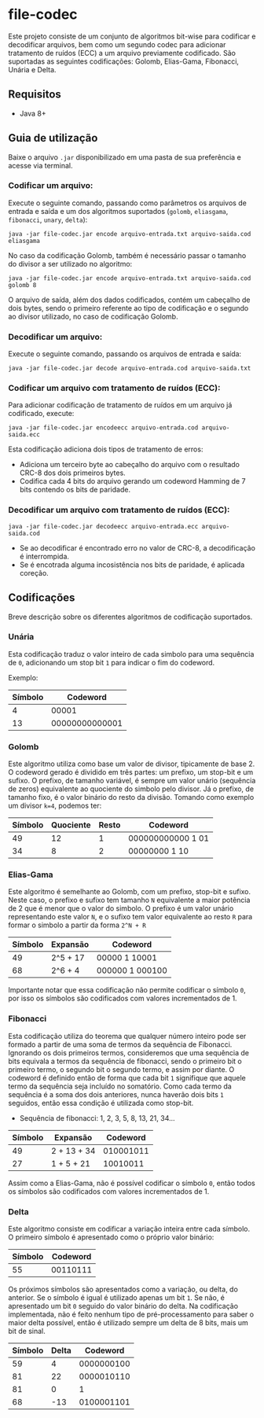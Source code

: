 # file-codec

Este projeto consiste de um conjunto de algoritmos bit-wise para codificar e decodificar arquivos, bem como um segundo codec para adicionar tratamento de ruídos (ECC) a um arquivo previamente codificado. 
São suportadas as seguintes codificações: Golomb, Elias-Gama, Fibonacci, Unária e Delta.

## Requisitos

* Java 8+

## Guia de utilização

Baixe o arquivo `.jar` disponibilizado em uma pasta de sua preferência e acesse via terminal.

### Codificar um arquivo:

Execute o seguinte comando, passando como parâmetros os arquivos de entrada e saída e um dos algoritmos suportados (`golomb`, `eliasgama`, `fibonacci`, `unary`, `delta`):

```
java -jar file-codec.jar encode arquivo-entrada.txt arquivo-saida.cod eliasgama
```

No caso da codificação Golomb, também é necessário passar o tamanho do divisor a ser utilizado no algoritmo:

```
java -jar file-codec.jar encode arquivo-entrada.txt arquivo-saida.cod golomb 8
```

O arquivo de saída, além dos dados codificados, contém um cabeçalho de dois bytes, sendo o primeiro referente ao tipo de codificação e o segundo ao divisor utilizado, no caso de codificação Golomb.

### Decodificar um arquivo:

Execute o seguinte comando, passando os arquivos de entrada e saída:

```
java -jar file-codec.jar decode arquivo-entrada.cod arquivo-saida.txt
```

### Codificar um arquivo com tratamento de ruídos (ECC):

Para adicionar codificação de tratamento de ruídos em um arquivo já codificado, execute:

```
java -jar file-codec.jar encodeecc arquivo-entrada.cod arquivo-saida.ecc
```

Esta codificação adiciona dois tipos de tratamento de erros:

* Adiciona um terceiro byte ao cabeçalho do arquivo com o resultado CRC-8 dos dois primeiros bytes.
* Codifica cada 4 bits do arquivo gerando um codeword Hamming de 7 bits contendo os bits de paridade.

### Decodificar um arquivo com tratamento de ruídos (ECC):

```
java -jar file-codec.jar decodeecc arquivo-entrada.ecc arquivo-saida.cod
```

* Se ao decodificar é encontrado erro no valor de CRC-8, a decodificação é interrompida.
* Se é encotrada alguma incosistência nos bits de paridade, é aplicada coreção.


## Codificações

Breve descrição sobre os diferentes algoritmos de codificação suportados.

### Unária

Esta codificação traduz o valor inteiro de cada simbolo para uma sequência de `0`, adicionando um stop bit `1` para indicar o fim do codeword.

Exemplo:

| Símbolo | Codeword |
| ------- | -------- | 
|       4 |    00001 |
|      13 | 00000000000001 |

### Golomb

Este algoritmo utiliza como base um valor de divisor, tipicamente de base 2. O codeword gerado é dividido em três partes: um prefixo, um stop-bit e um sufixo. O prefixo, de tamanho variável, é sempre um valor unário (sequência de zeros) equivalente ao quociente do simbolo pelo divisor. Já o prefixo, de tamanho fixo, é o valor binário do resto da divisão. Tomando como exemplo um divisor `k=4`, podemos ter:


| Símbolo | Quociente | Resto | Codeword |
| -----   | ---------- | ----- | -------- |
| 49 | 12 | 1 | 000000000000 1 01 |
| 34 | 8 | 2 | 00000000 1 10 | 

### Elias-Gama

Este algoritmo é semelhante ao Golomb, com um prefixo, stop-bit e sufixo. Neste caso, o prefixo e sufixo tem tamanho `N` equivalente a maior potência de 2 que é menor que o valor do simbolo. O prefixo é um valor unário representando este valor `N`, e o sufixo tem valor equivalente ao resto `R` para formar o simbolo a partir da forma `2^N + R`

| Símbolo | Expansão | Codeword |
| --------|----------|----------|
| 49 | 2^5 + 17 | 00000 1 10001 |
| 68 | 2^6 + 4 | 000000 1 000100 |

Importante notar que essa codificação não permite codificar o símbolo `0`, por isso os símbolos são codificados com valores incrementados de 1.

### Fibonacci

Esta codificação utiliza do teorema que qualquer número inteiro pode ser formado a partir de uma soma de termos da sequência de Fibonacci. Ignorando os dois primeiros termos, consideremos que uma sequência de bits equivala a termos da sequência de fibonacci, sendo o primeiro bit o primeiro termo, o segundo bit o segundo termo, e assim por diante. O codeword é definido então de forma que cada bit `1` signifique que aquele termo da sequência seja incluído no somatório. Como cada termo da sequência é a soma dos dois anteriores, nunca haverão dois bits `1` seguidos, então essa condição é utilizada como stop-bit.

* Sequência de fibonacci: 1, 2, 3, 5, 8, 13, 21, 34...

| Símbolo | Expansão | Codeword |
| --------|----------|----------|
| 49 | 2 + 13 + 34  | 010001011 |
| 27 | 1 + 5 + 21 | 10010011 |

Assim como a Elias-Gama, não é possível codificar o símbolo `0`, então todos os símbolos são codificados com valores incrementados de 1.

### Delta


Este algoritmo consiste em codificar a variação inteira entre cada símbolo. O primeiro símbolo é apresentado como o próprio valor binário:

| Símbolo | Codeword |
| ------- | -------- | 
|      55 |    00110111 |

Os próximos símbolos são apresentados como a variação, ou delta, do anterior. Se o símbolo é igual é utilizado apenas um bit `1`. Se não, é apresentado um bit `0` seguido do valor binário do delta. Na codificação implementada, não é feito nenhum tipo de pré-processamento para saber o maior delta possível, então é utilizado sempre um delta de 8 bits, mais um bit de sinal. 

| Símbolo | Delta | Codeword |
| ------- | ------ | -------- | 
|      59 |       4 | 0000000100 |
| 81      | 22 | 0000010110 |
| 81 | 0 | 1 |
| 68 | -13 | 0100001101 |






